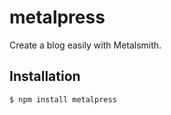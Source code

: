 # metalpress

Create a blog easily with Metalsmith.

## Installation

```
$ npm install metalpress
```